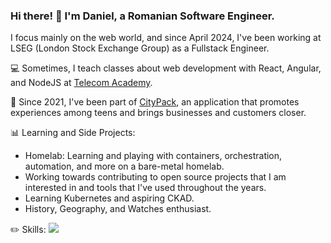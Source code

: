 ### Hi there! 👋 I'm Daniel, a Romanian Software Engineer.

I focus mainly on the web world, and since April 2024, I've been working at LSEG (London Stock Exchange Group) as a Fullstack Engineer.

💻 Sometimes, I teach classes about web development with React, Angular, and NodeJS at [Telecom Academy](https://www.telacad.ro/).

📲 Since 2021, I've been part of [CityPack](https://www.citypackapp.com/), an application that promotes experiences among teens and brings businesses and customers closer.

📊 Learning and Side Projects:
- Homelab: Learning and playing with containers, orchestration, automation, and more on a bare-metal homelab.
- Working towards contributing to open source projects that I am interested in and tools that I've used throughout the years.
- Learning Kubernetes and aspiring CKAD.
- History, Geography, and Watches enthusiast.

✏️ Skills:
[![](https://skillicons.dev/icons?i=js,html,css,wasm)](https://skillicons.dev)
